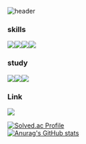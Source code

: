 ![header](https://capsule-render.vercel.app/api?type=waving&color=timeAuto&height=200&section=header&fontSize=50&text=Live%20Positive)


### skills
<img src="https://img.shields.io/badge/Java-3178C6?style=for-the-badge&logo=Java&logoColor=white"/><img src="https://img.shields.io/badge/Android-3DDC84?style=for-the-badge&logo=Android&logoColor=white"/><img src="https://img.shields.io/badge/JavaScript-F7DF1E?style=for-the-badge&logo=JavaScript&logoColor=white"/><img src="https://img.shields.io/badge/Linux-FCC624?style=for-the-badge&logo=Linux&logoColor=white"/>
 
 

### study

 <img src="https://img.shields.io/badge/Android-3DDC84?style=for-the-badge&logo=Android&logoColor=white"/><img src="https://img.shields.io/badge/JavaScript-F7DF1E?style=for-the-badge&logo=JavaScript&logoColor=white"/><img src="https://img.shields.io/badge/Linux-FCC624?style=for-the-badge&logo=Linux&logoColor=white"/>  
 
 
 
### Link

 <img src="https://img.shields.io/badge/Notion-000000?style=for-the-badge&logo=Notion&logoColor=white"/>  



[![Solved.ac
Profile](http://mazassumnida.wtf/api/v2/generate_badge?boj=firesub1005)](https://solved.ac/dustjq1004)  
[![Anurag's GitHub stats](https://github-readme-stats.vercel.app/api?username=dustjq1004)](https://github.com/dustjq1004/github-readme-stats)
